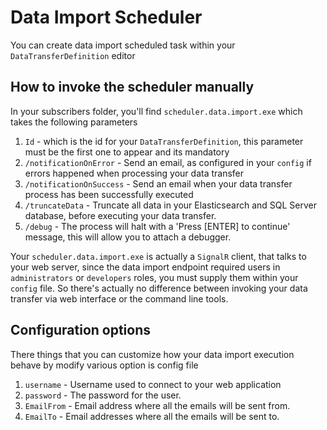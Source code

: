 # Data Import Scheduler

You can create data import scheduled task within your `DataTransferDefinition` editor


## How to invoke the scheduler manually
In your subscribers folder, you'll find `scheduler.data.import.exe` which takes the following parameters

1. `Id` - which is the id for your `DataTransferDefinition`, this parameter must be the first one to appear and its mandatory
2. `/notificationOnError` - Send an email, as configured in your `config` if errors happened when processing your data transfer
3. `/notificationOnSuccess` - Send an email when your data transfer process has been successfully executed
4. `/truncateData` - Truncate all data in your Elasticsearch and SQL Server database, before executing your data transfer.
5. `/debug` - The process will halt with a 'Press [ENTER] to continue' message, this will allow you to attach a debugger.

Your `scheduler.data.import.exe` is actually a `SignalR` client, that talks to your web server, since the data import endpoint required users in `administrators` or `developers` roles, you must supply them within your `config` file. So there's actually no difference between invoking your data transfer via web interface or the command line tools.

## Configuration options
There things that you can customize how your data import execution behave by modify various option is config file

1. `username` - Username used to connect to your web application
2. `password` - The password for the user.
3. `EmailFrom` - Email address where all the emails will be sent from.
4. `EmailTo` - Email addresses where all the emails will be sent to.
